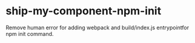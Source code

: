 # ship-my-component-npm-init
Remove human error for adding webpack and build/index.js entrypointfor npm init command.
